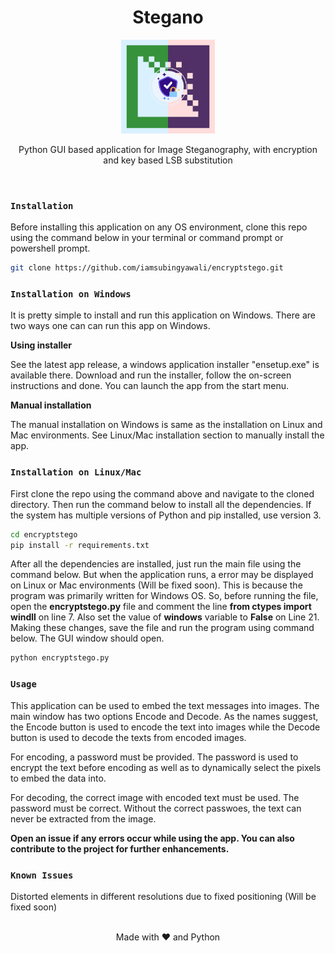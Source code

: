 <h1 align="center">Stegano</h1>
<p align="center">
  <img height="150" width="150" src="images/logo.png"/>
</p>
<p align="center">Python GUI based application for Image Steganography, with encryption and key based LSB substitution</p></br>

### `Installation`

Before installing this application on any OS environment, clone this repo using the command below in your terminal or command prompt or powershell prompt.

```sh
git clone https://github.com/iamsubingyawali/encryptstego.git
```

### `Installation on Windows`

It is pretty simple to install and run this application on Windows. There are two ways one can can run this app on Windows.

<b>Using installer</b>

See the latest app release, a windows application installer "ensetup.exe" is available there. Download and run the installer, follow the on-screen instructions and done. You    can launch the app from the start menu.

<b>Manual installation</b>
   
The manual installation on Windows is same as the installation on Linux and Mac environments. See Linux/Mac installation section to manually install the app.   
   
### `Installation on Linux/Mac`

First clone the repo using the command above and navigate to the cloned directory. Then run the command below to install all the dependencies. If the system has multiple versions of Python and pip installed, use version 3.

```sh
cd encryptstego
pip install -r requirements.txt
```

After all the dependencies are installed, just run the main file using the command below. But when the application runs, a error may be displayed on Linux or Mac environments (Will be fixed soon). This is because the program was primarily written for Windows OS. So, before running the file, open the **encryptstego.py** file and comment the line **from ctypes import windll** on line 7. Also set the value of **windows** variable to **False** on Line 21. Making these changes, save the file and run the program using command below. The GUI window should open.


```sh
python encryptstego.py
```

### `Usage`

This application can be used to embed the text messages into images. The main window has two options Encode and Decode. As the names suggest, the Encode button is used to encode the text into images while the Decode button is used to decode the texts from encoded images.

For encoding, a password must be provided. The password is used to encrypt the text before encoding as well as to dynamically select the pixels to embed the data into.

For decoding, the correct image with encoded text must be used. The password must be correct. Without the correct passwoes, the text can never be extracted from the image.

<p><b>Open an issue if any errors occur while using the app. You can also contribute to the project for further enhancements.</b><p>

### `Known Issues`

Distorted elements in different resolutions due to fixed positioning (Will be fixed soon)</br></br>

<p align="center">Made with ❤ and Python</p>

